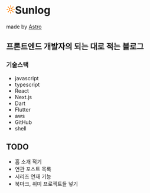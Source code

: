# <img src='/public/favicon.svg' alt='' width=24 height=24 />Sunlog
made by [Astro](https://astro.build/)

## 프론트엔드 개발자의 되는 대로 적는 블로그

### 기술스택
- javascript
- typescript
- React
- Next.js
- Dart
- Flutter
- aws
- GitHub
- shell

## TODO
- 홈 소개 적기
- 연관 포스트 목록
- 시리즈 연재 기능
- 북마크, 취미 프로젝트들 넣기